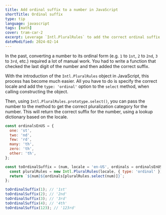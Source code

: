 ```yaml
---
title: Add ordinal suffix to a number in JavaScript
shortTitle: Ordinal suffix
type: tip
language: javascript
tags: [math]
cover: tram-car-2
excerpt: Leverage `Intl.PluralRules` to add the correct ordinal suffix to a number in JavaScript.
dateModified: 2024-02-14
---
```


In the past, converting a number to its ordinal form (e.g. `1` to `1st`, `2` to `2nd`, `3` to `3rd`, etc.) required a lot of manual work. You had to write a function that checked the last digit of the number and then added the correct suffix.

With the introduction of the `Intl.PluralRules` object in JavaScript, this process has become much easier. All you have to do is specify the correct locale and add the `type: 'ordinal'` option to the `select` method, when calling constructing the object.

Then, using `Intl.PluralRules.prototype.select()`, you can pass the number to the method to get the correct pluralization category for the number. This will return the correct suffix for the number, using a lookup dictionary based on the locale.

```js
const ordinalsEnUS = {
  one: 'st',
  two: 'nd',
  few: 'rd',
  many: 'th',
  zero: 'th',
  other: 'th',
};

const toOrdinalSuffix = (num, locale = 'en-US', ordinals = ordinalsEnUS) => {
  const pluralRules = new Intl.PluralRules(locale, { type: 'ordinal' });
  return `${num}${ordinals[pluralRules.select(num)]}`;
};

toOrdinalSuffix(1); // '1st'
toOrdinalSuffix(2); // '2nd'
toOrdinalSuffix(3); // '3rd'
toOrdinalSuffix(4); // '4th'
toOrdinalSuffix(123); // '123rd'
```
